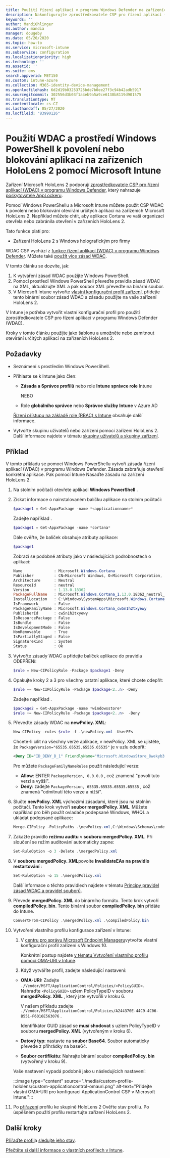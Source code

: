 ```yaml
---
title: Použití řízení aplikací v programu Windows Defender na zařízeních HoloLens 2 v Microsoft Intune – Azure | Microsoft Docs
description: Nakonfigurujte zprostředkovatele CSP pro řízení aplikací (WDAC) v programu Windows Defender tak, aby povoloval nebo blokoval otevírání aplikací na zařízeních HoloLens 2 v Microsoft Intune. Použijte PowerShell a vlastní konfigurační profil.
keywords: ''
author: MandiOhlinger
ms.author: mandia
manager: dougeby
ms.date: 05/20/2020
ms.topic: how-to
ms.service: microsoft-intune
ms.subservice: configuration
ms.localizationpriority: high
ms.technology: ''
ms.assetid: ''
ms.suite: ems
search.appverid: MET150
ms.custom: intune-azure
ms.collection: M365-identity-device-management
ms.openlocfilehash: 6d2d19b03253725bde7b0ee27f3c94b42adb5917
ms.sourcegitcommit: 302556d3b03f1a4eb9a5a9ce6138b8119d901575
ms.translationtype: MT
ms.contentlocale: cs-CZ
ms.lasthandoff: 05/27/2020
ms.locfileid: "83990126"
---
```

# <a name="use-wdac-and-windows-powershell-to-allow-or-blocks-apps-on-hololens-2-devices-with-microsoft-intune"></a>Použití WDAC a prostředí Windows PowerShell k povolení nebo blokování aplikací na zařízeních HoloLens 2 pomocí Microsoft Intune

Zařízení Microsoft HoloLens 2 podporují [zprostředkovatele CSP pro řízení aplikací (WDAC) v programu Windows Defender](https://docs.microsoft.com/windows/client-management/mdm/applicationcontrol-csp), který nahrazuje [poskytovatele AppLockeru](https://docs.microsoft.com/windows/client-management/mdm/applocker-csp).

Pomocí Windows PowerShellu a Microsoft Intune můžete použít CSP WDAC k povolení nebo blokování otevírání určitých aplikací na zařízeních Microsoft HoloLens 2. Například můžete chtít, aby aplikace Cortana ve vaší organizaci otevřela nebo zabránila otevření v zařízeních HoloLens 2.

Tato funkce platí pro:

- Zařízení HoloLens 2 s Windows holografickým pro firmy

WDAC CSP vychází z [funkce řízení aplikací (WDAC) v programu Windows Defender](https://docs.microsoft.com/windows/security/threat-protection/windows-defender-application-control/windows-defender-application-control). Můžete také [použít více zásad WDAC](https://docs.microsoft.com/windows/security/threat-protection/windows-defender-application-control/deploy-multiple-windows-defender-application-control-policies).

V tomto článku se dozvíte, jak:

1. K vytváření zásad WDAC použijte Windows PowerShell.
2. Pomocí prostředí Windows PowerShell převeďte pravidla zásad WDAC na XML, aktualizujte XML a pak soubor XML převeďte na binární soubor.
3. V Microsoft Intune vytvořte [vlastní konfigurační profil zařízení](custom-settings-windows-holographic.md), přidejte tento binární soubor zásad WDAC a zásadu použijte na vaše zařízení HoloLens 2.

V Intune je potřeba vytvořit vlastní konfigurační profil pro použití zprostředkovatele CSP pro řízení aplikací v programu Windows Defender (WDAC). 

Kroky v tomto článku použijte jako šablonu a umožněte nebo zamítnout otevírání určitých aplikací na zařízeních HoloLens 2.

## <a name="prerequisites"></a>Požadavky

- Seznámení s prostředím Windows PowerShell.
- Přihlaste se k Intune jako člen:

  - **Zásada a Správce profilů** nebo role **Intune správce role** Intune

    NEBO

  - Role **globálního správce** nebo **Správce služby Intune** v Azure AD

  [Řízení přístupu na základě role (RBAC) s Intune](../fundamentals/role-based-access-control.md) obsahuje další informace.

- Vytvořte skupinu uživatelů nebo zařízení pomocí zařízení HoloLens 2. Další informace najdete v tématu [skupiny uživatelů a skupiny zařízení](device-profile-assign.md#user-groups-vs-device-groups).

## <a name="example"></a>Příklad

V tomto příkladu se pomocí Windows PowerShellu vytvoří zásada řízení aplikací (WDAC) v programu Windows Defender. Zásada zabraňuje otevření konkrétní aplikace. Pak pomocí Intune Nasaďte zásadu na zařízení HoloLens 2.

1. Na stolním počítači otevřete aplikaci **Windows PowerShell** .
2. Získat informace o nainstalovaném balíčku aplikace na stolním počítači:

    ```powershell
    $package1 = Get-AppxPackage -name *<applicationname>*
    ```

    Zadejte například .

    ```powershell
    $package1 = Get-AppxPackage -name *cortana*
    ```

    Dále ověřte, že balíček obsahuje atributy aplikace:

    ```powershell
    $package1
    ```

    Zobrazí se podobné atributy jako v následujících podrobnostech o aplikaci:

    ```powershell
    Name              : Microsoft.Windows.Cortana
    Publisher         : CN=Microsoft Windows, O=Microsoft Corporation, L=Redmond, S=Washington, C=US
    Architecture      : Neutral
    ResourceId        : neutral
    Version           : 1.13.0.18362
    PackageFullName   : Microsoft.Windows.Cortana_1.13.0.18362_neutral_neutral_cw5n1h2txyewy
    InstallLocation   : C:\Windows\SystemApps\Microsoft.Windows.Cortana_cw5n1h2txyewy
    IsFramework       : False
    PackageFamilyName : Microsoft.Windows.Cortana_cw5n1h2txyewy
    PublisherId       : cw5n1h2txyewy
    IsResourcePackage : False
    IsBundle          : False
    IsDevelopmentMode : False
    NonRemovable      : True
    IsPartiallyStaged : False
    SignatureKind     : System
    Status            : Ok
    ```

3. Vytvořte zásady WDAC a přidejte balíček aplikace do pravidla ODEPŘENí:

    ```powershell
    $rule = New-CIPolicyRule -Package $package1 -Deny
    ```

4. Opakujte kroky 2 a 3 pro všechny ostatní aplikace, které chcete odepřít:

    ```powershell
    $rule += New-CIPolicyRule -Package $package<2..n> -Deny
    ```

    Zadejte například .

    ```powershell
    $package2 = Get-AppxPackage -name *windowsstore*
    $rule += New-CIPolicyRule -Package $package<2..n>  -Deny
    ```

5. Převeďte zásady WDAC na **newPolicy. XML**:

    ```powershell
    New-CIPolicy -rules $rule -f .\newPolicy.xml -UserPEs
    ```

    Chcete-li cílit na všechny verze aplikace, v newPolicy. XML se ujistěte, že `PackageVersion="65535.65535.65535.65535"` je v uzlu odepřít:

    ```xml
    <Deny ID="ID_DENY_D_1" FriendlyName="Microsoft.WindowsStore_8wekyb3d8bbwe FileRule" PackageFamilyName="Microsoft.WindowsStore_8wekyb3d8bbwe" PackageVersion="65535.65535.65535.65535" />
    ```

    Pro můžete `PackageFamilyNameRules` použít následující verze:

    - **Allow**: ENTER `PackageVersion, 0.0.0.0` , což znamená "povolí tuto verzi a vyšší".
    - **Deny**: zadejte `PackageVersion, 65535.65535.65535.65535` , což znamená "odmítnutí této verze a nižší".

6. Slučte **newPolicy. XML** výchozími zásadami, které jsou na stolním počítači. Tento krok vytvoří **soubor mergedPolicy. XML**. Můžete například pro běh použít ovladače podepsané Windows, WHQL a ukládat podepsané aplikace:

    ```powershell
    Merge-CIPolicy -PolicyPaths .\newPolicy.xml,C:\Windows\Schemas\codeintegrity\examplepolicies\DefaultWindows_Audit.xml -o mergedPolicy.xml
    ```

7. Zakažte pravidlo **režimu auditu** v **souboru mergedPolicy. XML**. Při sloučení se režim auditování automaticky zapne:

    ```powershell
    Set-RuleOption -o 3 -Delete .\mergedPolicy.xml
    ```

8. V **souboru mergedPolicy. XML**povolte **InvalidateEAs na pravidlo restartování** :

    ```powershell
    Set-RuleOption -o 15 .\mergedPolicy.xml
    ```

    Další informace o těchto pravidlech najdete v tématu [Principy pravidel zásad WDAC a pravidel souborů](https://docs.microsoft.com/windows/security/threat-protection/windows-defender-application-control/select-types-of-rules-to-create).

9. Převede **mergedPolicy. XML** do binárního formátu. Tento krok vytvoří **compiledPolicy. bin**. Tento binární soubor **compiledPolicy. bin** přidáte do Intune.

    ```powershell
    ConvertFrom-CIPolicy .\mergedPolicy.xml .\compiledPolicy.bin
    ```

10. Vytvoření vlastního profilu konfigurace zařízení v Intune:

    1. V [centru pro správu Microsoft Endpoint Manageru](https://go.microsoft.com/fwlink/?linkid=2109431)vytvořte vlastní konfigurační profil zařízení s Windows 10.

        Konkrétní postup najdete [v tématu Vytvoření vlastního profilu pomocí OMA-URI v Intune](custom-settings-configure.md).

    2. Když vytváříte profil, zadejte následující nastavení:

      - **OMA-URI:** Zadejte `./Vendor/MSFT/ApplicationControl/Policies/<PolicyGUID>`. Nahraďte `<PolicyGUID>` uzlem PolicyTypeID v souboru **mergedPolicy. XML** , který jste vytvořili v kroku 6.

        V našem příkladu zadejte `./Vendor/MSFT/ApplicationControl/Policies/A244370E-44C9-4C06-B551-F6016E563076` .

        Identifikátor GUID zásad se **musí shodovat** s uzlem PolicyTypeID v souboru **mergedPolicy. XML** (vytvořeným v kroku 6).

      - **Datový typ**: nastavte na **soubor Base64**. Soubor automaticky převede z přihrádky na base64.
      - **Soubor certifikátu**: Nahrajte binární soubor **compiledPolicy. bin** (vytvořený v kroku 9).

      Vaše nastavení vypadá podobně jako u následujících nastavení:

      :::image type="content" source="./media/custom-profile-hololens/custom-applicationcontrol-omauri.png" alt-text="Přidejte vlastní OMA-URI pro konfiguraci ApplicationControl CSP v Microsoft Intune.":::

11. Po [přiřazení](device-profile-assign.md) profilu ke skupině HoloLens 2 Ověřte stav profilu. Po úspěšném použití profilu restartujte zařízení HoloLens 2.

## <a name="next-steps"></a>Další kroky

[Přiřaďte profil](device-profile-assign.md)a [sledujte jeho stav](device-profile-monitor.md).

[Přečtěte si další informace o vlastních profilech v Intune](custom-settings-configure.md).
